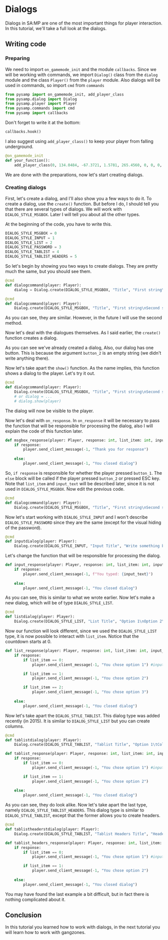 # Dialogs

Dialogs in SA:MP are one of the most important things for player interaction. In this tutorial, we'll take a full look at the dialogs.

## Writing code

### Preparing

We need to import `on_gamemode_init` and the module `callbacks`. Since we will be working with commands, we import `Dialog()` class from the `dialog` module and the class `Player()` from the `player` module. Also dialogs will be used in commands, so import `cmd` from `commands`

```python
from pysamp import on_gamemode_init, add_player_class
from pysamp.dialog import Dialog
from pysamp.player import Player
from pysamp.commands import cmd
from pysamp import callbacks
```

Don't forget to write it at the bottom:

```python
callbacks.hook()
```

I also suggest using `add_player_class()` to keep your player from falling underground.

```python
@on_gamemode_init
def your_function():
    add_player_class(0, 134.0484, -67.3721, 1.5781, 265.4560, 0, 0, 0, 0, 0, 0)
```

We are done with the preparations, now let's start creating dialogs.

### Creating dialogs

First, let's create a dialog, and I'll also show you a few ways to do it. To create a dialog, use the `create()` function. But before I do, I should tell you that there are several types of dialogs. We will work with `DIALOG_STYLE_MSGBOX`. Later I will tell you about all the other types.

At the beginning of the code, you have to write this.

```python 
DIALOG_STYLE_MSGBOX = 0
DIALOG_STYLE_INPUT = 1
DIALOG_STYLE_LIST = 2
DIALOG_STYLE_PASSWORD = 3
DIALOG_STYLE_TABLIST = 4
DIALOG_STYLE_TABLIST_HEADERS = 5
```

So let's begin by showing you two ways to create dialogs. They are pretty much the same, but you should see them.

```python
@cmd 
def dialogcommand(player: Player):
    dialog = Dialog.create(DIALOG_STYLE_MSGBOX, "Title", "First string\nSecond string", "Close", "")
```

```python
@cmd 
def dialogcommand(player: Player):
    Dialog.create(DIALOG_STYLE_MSGBOX, "Title", "First string\nSecond string", "Close", "")
```

As you can see, they are similar. However, in the future I will use the second method.

Now let's deal with the dialogues themselves. As I said earlier, the `create()` function creates a dialog.

As you can see we've already created a dialog, Also, our dialog has one button. This is because the argument `button_2` is an empty string (we didn't write anything there).

Now let's take apart the `show()` function. As the name implies, this function shows a dialog to the player. Let's try it out.

```python
@cmd 
def dialogcommand(player: Player):
    Dialog.create(DIALOG_STYLE_MSGBOX, "Title", "First string\nSecond string", "Close", "").show(player)
    # or dialog = ...
    # dialog.show(player)
```

The dialog will now be visible to the player.

Now let's deal with `on_response`. In `on_response` it will be necessary to pass the function that will be responsible for processing the dialog, also I will explain the code of this function later.


```python
def msgbox_response(player: Player, response: int, list_item: int, input_text: str):
    if response:
        player.send_client_message(-1, "Thank you for response")
    
    else:
        player.send_client_message(-1, "You closed dialog")
```

So, `if response` is responsible for whether the player pressed `button_1`. The `else` block will be called if the player pressed `button_2` or pressed ESC key. Note that `list_item` and `input_text` will be described later, since it is not used in `DIALOG_STYLE_MSGBOX`. Now edit the previous code.

```python
@cmd 
def dialogcommand(player: Player):
    Dialog.create(DIALOG_STYLE_MSGBOX, "Title", "First string\nSecond string", "Close", "", on_response=msgbox_response).show(player)
```

Now let's start working with `DIALOG_STYLE_INPUT` and I won't describe `DIALOG_STYLE_PASSWORD` since they are the same (except for the visual hiding of the password). 

```python
@cmd
def inputdialog(player: Player):
    Dialog.create(DIALOG_STYLE_INPUT, "Input Title", "Write something below", "Ok", "Close", on_response=input_response).show(player)
```

Let's change the function that will be responsible for processing the dialog.

```python
def input_response(player: Player, response: int, list_item: int, input_text: str):
    if response:
        player.send_client_message(-1, f"You typed: {input_text}")
    
    else:
        player.send_client_message(-1, "You closed dialog")
```

As you can see, this is similar to what we wrote earlier. Now let's make a new dialog, which will be of type `DIALOG_STYLE_LIST`.

```python
@cmd
def listdialog(player: Player):
    Dialog.create(DIALOG_STYLE_LIST, "List Title", "Option 1\nOption 2\nOption 3", "Ok", "Close", on_response=list_response).show(player)
```

Now our function will look different, since we used the `DIALOG_STYLE_LIST` type, it is now possible to interact with `list_item`. Notice that the countdown starts at 0.

```python
def list_response(player: Player, response: int, list_item: int, input_text: str):
    if response:
        if list_item == 0:
            player.send_client_message(-1, "You chose option 1") #input_text = option 1

        if list_item == 1:
            player.send_client_message(-1, "You chose option 2")

        if list_item == 2:
            player.send_client_message(-1, "You chose option 3")
    
    else:
        player.send_client_message(-1, "You closed dialog")
```

Now let's take apart the `DIALOG_STYLE_TABLIST`. This dialog type was added recently (in 2015). It is similar to `DIALOG_STYLE_LIST` but you can create columns.

```python
@cmd
def tablistdialog(player: Player):
    Dialog.create(DIALOG_STYLE_TABLIST, "Tablist Title", "Option 1\tColumn 1\tColumn 2\nOption 2\tColumn 3\tColumn 4", "Ok", "Close", on_response=tablist_response).show(player)
```

```python
def tablist_response(player: Player, response: int, list_item: int, input_text: str):
    if response:
        if list_item == 0:
            player.send_client_message(-1, "You chose option 1") #input_text = Option 1

        if list_item == 1:
            player.send_client_message(-1, "You chose option 2")
    
    else:
        player.send_client_message(-1, "You closed dialog")
```

As you can see, they do look alike. Now let's take apart the last type, namely `DIALOG_STYLE_TABLIST_HEADERS`. This dialog type is similar to `DIALOG_STYLE_TABLIST`, except that the former allows you to create headers.

```python
@cmd
def tablistheaderstdialog(player: Player):
    Dialog.create(DIALOG_STYLE_TABLIST, "Tablist Headers Title", "Header 1\tHeader 2\nOption 1 Column 1\tOption 1 Column 2\nOption 2 Column 1\tOption 2 Column 2", "Ok", "Close", on_response=tablist_headers_response).show(player)
```

```python
def tablist_headers_response(player: Player, response: int, list_item: int, input_text: str):
    if response:
        if list_item == 0:
            player.send_client_message(-1, "You chose option 1") #input_text = Option 1 Coloumn 1

        if list_item == 1:
            player.send_client_message(-1, "You chose option 2")
    
    else:
        player.send_client_message(-1, "You closed dialog")
```

You may have found the last example a bit difficult, but in fact there is nothing complicated about it. 

## Conclusion

In this tutorial you learned how to work with dialogs, in the next tutorial you will learn how to work with gangzones.